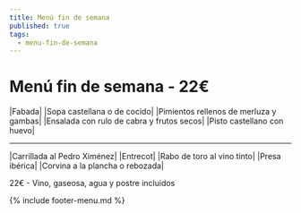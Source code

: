 ```yaml
---
title: Menú fin de semana
published: true
tags:
  - menu-fin-de-semana
---
```


# Menú fin de semana - 22€

|Fabada|
|Sopa castellana o de cocido|
|Pimientos rellenos de merluza y gambas|
|Ensalada con rulo de cabra y frutos secos|
|Pisto castellano con huevo|

------

|Carrillada al Pedro Ximénez|
|Entrecot|
|Rabo de toro al vino tinto|
|Presa ibérica|
|Corvina a la plancha o rebozada|

22€ - Vino, gaseosa, agua y postre incluidos

{% include footer-menu.md %}
